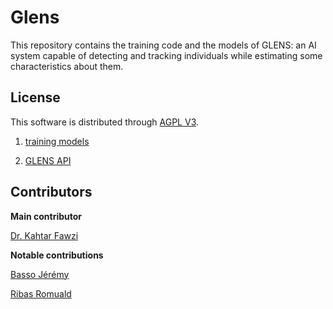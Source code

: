 # Glens

This repository contains the training code and the models of GLENS: an AI system capable of detecting and tracking individuals while estimating some characteristics about them.

## License

This software is distributed through [AGPL V3](./LICENSE).

1. [training models](./training_glens)

2. [GLENS API](./glens)


## Contributors

**Main contributor**

[Dr. Kahtar Fawzi](https://github.com/Fawzikhattar)

**Notable contributions**

[Basso Jérémy](https://github.com/jeremy-basso)

[Ribas Romuald](https://github.com/romualdr)
